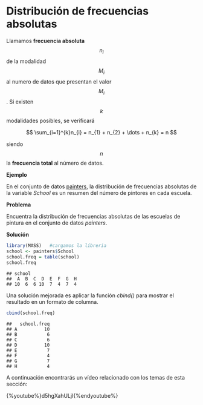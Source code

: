 
# Distribución de frecuencias absolutas

Llamamos __frecuencia absoluta__ $$n_{i}$$ de la modalidad $$M_{i}$$ al numero de datos que presentan el valor $$M_{i}$$. Si existen $$k$$ modalidades posibles, se verificará

$$
\sum_{i=1}^{k}n_{i} = n_{1} + n_{2} + \dots + n_{k} = n
$$

siendo $$n$$ la __frecuencia total__ al número de datos.

__Ejemplo__

En el conjunto de datos [painters](./README.md), la distribución de frecuencias absolutas de la variable _School_ es un resumen del número de pintores en cada escuela.

__Problema__

Encuentra la distribución de frecuencias absolutas de las escuelas de pintura en el conjunto de datos _painters_.

__Solución__


```r
library(MASS)   #cargamos la líbreria
school <- painters$School
school.freq = table(school)
school.freq
```

```
## school
##  A  B  C  D  E  F  G  H 
## 10  6  6 10  7  4  7  4
```
Una solución mejorada es aplicar la función _cbind()_ para mostrar el resultado en un formato de columna.


```r
cbind(school.freq)
```

```
##   school.freq
## A          10
## B           6
## C           6
## D          10
## E           7
## F           4
## G           7
## H           4
```

A continuación encontrarás un vídeo relacionado con los temas de esta sección:

{%youtube%}d5hgXahULjI{%endyoutube%}
